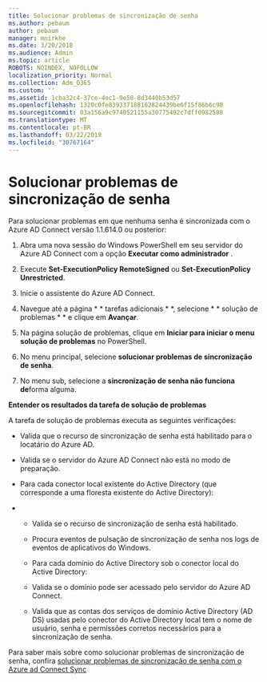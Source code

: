 ```yaml
---
title: Solucionar problemas de sincronização de senha
ms.author: pebaum
author: pebaum
manager: mnirkhe
ms.date: 3/20/2018
ms.audience: Admin
ms.topic: article
ROBOTS: NOINDEX, NOFOLLOW
localization_priority: Normal
ms.collection: Adm_O365
ms.custom: ''
ms.assetid: 1cba32c4-37ce-4ec1-9e58-8d3440b53d57
ms.openlocfilehash: 1320c0fe839337188162824439be6f15f86b6c90
ms.sourcegitcommit: 03a156a9c9740521155a30775492c7dff0982588
ms.translationtype: MT
ms.contentlocale: pt-BR
ms.lasthandoff: 03/22/2019
ms.locfileid: "30767164"
---
```

# <a name="troubleshoot-password-synchronization"></a>Solucionar problemas de sincronização de senha

Para solucionar problemas em que nenhuma senha é sincronizada com o Azure AD Connect versão 1.1.614.0 ou posterior:
  
1. Abra uma nova sessão do Windows PowerShell em seu servidor do Azure AD Connect com a opção **Executar como administrador** . 
    
2. Execute **Set-ExecutionPolicy RemoteSigned** ou **Set-ExecutionPolicy Unrestricted**. 
    
3. Inicie o assistente do Azure AD Connect.
    
4. Navegue até a página * * tarefas adicionais * *, selecione * * solução de problemas * * e clique em **Avançar**. 
    
5. Na página solução de problemas, clique em **Iniciar para iniciar o menu solução de problemas** no PowerShell. 
    
6. No menu principal, selecione **solucionar problemas de sincronização de senha**. 
    
7. No menu sub, selecione a **sincronização de senha não funciona de**forma alguma. 
    
 **Entender os resultados da tarefa de solução de problemas**
  
A tarefa de solução de problemas executa as seguintes verificações:
  
- Valida que o recurso de sincronização de senha está habilitado para o locatário do Azure AD.
    
- Valida se o servidor do Azure AD Connect não está no modo de preparação.
    
- Para cada conector local existente do Active Directory (que corresponde a uma floresta existente do Active Directory):
    
- 
  - Valida se o recurso de sincronização de senha está habilitado.
    
  - Procura eventos de pulsação de sincronização de senha nos logs de eventos de aplicativos do Windows.
    
  - Para cada domínio do Active Directory sob o conector local do Active Directory:
    
  - Valida se o domínio pode ser acessado pelo servidor do Azure AD Connect.
    
  - Valida que as contas dos serviços de domínio Active Directory (AD DS) usadas pelo conector do Active Directory local tem o nome de usuário, senha e permissões corretos necessários para a sincronização de senha.
    
Para saber mais sobre como solucionar problemas de sincronização de senha, confira [solucionar problemas de sincronização de senha com o Azure ad Connect Sync](https://docs.microsoft.com/azure/active-directory/connect/active-directory-aadconnectsync-troubleshoot-password-synchronization)
  

